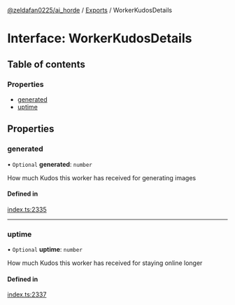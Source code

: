 [@zeldafan0225/ai_horde](../README.md) / [Exports](../modules.md) / WorkerKudosDetails

# Interface: WorkerKudosDetails

## Table of contents

### Properties

- [generated](WorkerKudosDetails.md#generated)
- [uptime](WorkerKudosDetails.md#uptime)

## Properties

### generated

• `Optional` **generated**: `number`

How much Kudos this worker has received for generating images

#### Defined in

[index.ts:2335](https://github.com/ZeldaFan0225/ai_horde/blob/90eaabf/index.ts#L2335)

___

### uptime

• `Optional` **uptime**: `number`

How much Kudos this worker has received for staying online longer

#### Defined in

[index.ts:2337](https://github.com/ZeldaFan0225/ai_horde/blob/90eaabf/index.ts#L2337)
